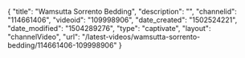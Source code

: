 {
    "title": "Wamsutta Sorrento Bedding",
    "description": "",
    "channelid": "114661406",
    "videoid": "109998906",
    "date_created": "1502524221",
    "date_modified": "1504289276",
    "type": "captivate",
    "layout": "channelVideo",
    "url": "\/latest-videos\/wamsutta-sorrento-bedding\/114661406-109998906"
}